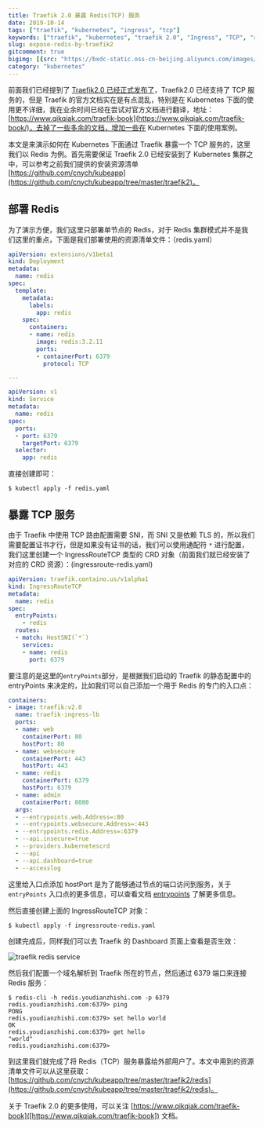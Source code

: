 ```yaml
---
title: Traefik 2.0 暴露 Redis(TCP) 服务
date: 2019-10-14
tags: ["traefik", "kubernetes", "ingress", "tcp"]
keywords: ["traefik", "kubernetes", "traefik 2.0", "Ingress", "TCP", "redis"]
slug: expose-redis-by-traefik2
gitcomment: true
bigimg: [{src: "https://bxdc-static.oss-cn-beijing.aliyuncs.com/images/photo-1570997491915-47ade51fed9f.jpeg", desc: "https://unsplash.com/photos/77AW8rM9KGg"}]
category: "kubernetes"
---
```


前面我们已经提到了 [Traefik2.0 已经正式发布了](./post/traefik2-ga/)，Traefik2.0 已经支持了 TCP 服务的，但是 Traefik 的官方文档实在是有点混乱，特别是在 Kubernetes 下面的使用更不详细，我在业余时间已经在尝试对官方文档进行翻译，地址：[https://www.qikqiak.com/traefik-book](https://www.qikqiak.com/traefik-book/)，去掉了一些多余的文档，增加一些在 Kubernetes 下面的使用案例。

<!--more-->

本文是来演示如何在 Kubernetes 下面通过 Traefik 暴露一个 TCP 服务的，这里我们以 Redis 为例。首先需要保证 Traefik 2.0 已经安装到了 Kubernetes 集群之中，可以参考之前我们提供的安装资源清单 [https://github.com/cnych/kubeapp](https://github.com/cnych/kubeapp/tree/master/traefik2)。

## 部署 Redis 
为了演示方便，我们这里只部署单节点的 Redis，对于 Redis 集群模式并不是我们这里的重点，下面是我们部署使用的资源清单文件：（redis.yaml）

```yaml
apiVersion: extensions/v1beta1
kind: Deployment
metadata:
  name: redis
spec:
  template:
    metadata:
      labels:
        app: redis
    spec:
      containers:
      - name: redis
        image: redis:3.2.11
        ports:
        - containerPort: 6379
          protocol: TCP

---

apiVersion: v1
kind: Service
metadata:
  name: redis
spec:
  ports:
  - port: 6379
    targetPort: 6379
  selector:
    app: redis
```

直接创建即可：

```shell
$ kubectl apply -f redis.yaml
```

## 暴露 TCP 服务
由于 Traefik 中使用 TCP 路由配置需要 SNI，而 SNI 又是依赖 TLS 的，所以我们需要配置证书才行，但是如果没有证书的话，我们可以使用通配符 `*` 进行配置，我们这里创建一个 IngressRouteTCP 类型的 CRD 对象（前面我们就已经安装了对应的 CRD 资源）：(ingressroute-redis.yaml)

```yaml
apiVersion: traefik.containo.us/v1alpha1
kind: IngressRouteTCP
metadata:
  name: redis
spec:
  entryPoints:
    - redis
  routes:
  - match: HostSNI(`*`)
    services:
    - name: redis
      port: 6379
```

<!--adsense-text-->

要注意的是这里的`entryPoints`部分，是根据我们启动的 Traefik 的静态配置中的 entryPoints 来决定的，比如我们可以自己添加一个用于 Redis 的专门的入口点：

```yaml
containers:
- image: traefik:v2.0
  name: traefik-ingress-lb
  ports:
  - name: web
    containerPort: 80
    hostPort: 80
  - name: websecure
    containerPort: 443
    hostPort: 443
  - name: redis
    containerPort: 6379
    hostPort: 6379
  - name: admin
    containerPort: 8080
  args:
  - --entrypoints.web.Address=:80
  - --entrypoints.websecure.Address=:443
  - --entrypoints.redis.Address=:6379
  - --api.insecure=true
  - --providers.kubernetescrd
  - --api
  - --api.dashboard=true
  - --accesslog
```

这里给入口点添加 hostPort 是为了能够通过节点的端口访问到服务，关于 `entryPoints` 入口点的更多信息，可以查看文档 [entrypoints](https://www.qikqiak.com/traefik-book/routing/entrypoints/) 了解更多信息。

然后直接创建上面的 IngressRouteTCP 对象：

```shell
$ kubectl apply -f ingressroute-redis.yaml
```

创建完成后，同样我们可以去 Traefik 的 Dashboard 页面上查看是否生效：

![traefik redis service](https://bxdc-static.oss-cn-beijing.aliyuncs.com/images/traefik-redis-tcp.jpg)

然后我们配置一个域名解析到 Traefik 所在的节点，然后通过 6379 端口来连接 Redis 服务：

```shell
$ redis-cli -h redis.youdianzhishi.com -p 6379
redis.youdianzhishi.com:6379> ping
PONG
redis.youdianzhishi.com:6379> set hello world
OK
redis.youdianzhishi.com:6379> get hello
"world"
redis.youdianzhishi.com:6379>
```

到这里我们就完成了将 Redis（TCP）服务暴露给外部用户了。本文中用到的资源清单文件可以从这里获取：[https://github.com/cnych/kubeapp/tree/master/traefik2/redis](https://github.com/cnych/kubeapp/tree/master/traefik2/redis)。

关于 Traefik 2.0 的更多使用，可以关注 [https://www.qikqiak.com/traefik-book]([https://www.qikqiak.com/traefik-book]) 文档。

<!--adsense-self-->
